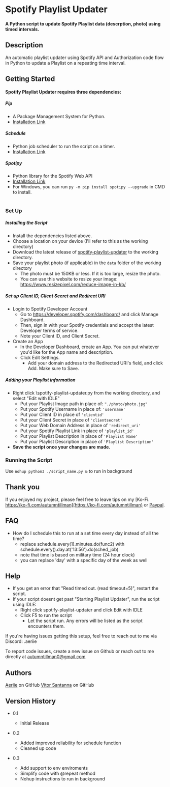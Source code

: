 # Spotify Playlist Updater


#### A Python script to update Spotify Playlist data (descrption, photo) using timed intervals.  

## Description

An automatic playlist updater using Spotify API and Authorization code flow in Python to update a Playlist on a repeating time interval. 

## Getting Started

#### Spotify Playlist Updater requires three dependencies: 

##### Pip

* A Package Management System for Python.
* [Installation Link](https://pip.pypa.io/en/stable/installation/)

##### Schedule
* Python job scheduler to run the script on a timer.
* [Installation Link](https://schedule.readthedocs.io/en/stable/installation.html)

##### Spotipy
* Python library for the Spotify Web API
* [Installation Link](https://spotipy.readthedocs.io/en/2.19.0/#installation)
* For Windows, you can run ``` py -m pip install spotipy --upgrade ``` in CMD to install. 

#

### Set Up

##### Installing the Script

* Install the dependencies listed above. 
* Choose a location on your device (I'll refer to this as the working directory)
* Download the latest release of [spotify-playlist-updater](https://github.com/aeriie/spotify-playlist-updater/) to the working directory. 
* Save your playlist photo (if applicable) in the ``data`` folder of the working directory
    * The photo must be 150KB or less. If it is too large, resize the photo. 
    * You can use this website to resize your image: https://www.resizepixel.com/reduce-image-in-kb/

##### Set up Client ID, Client Secret and Redirect URI
* Login to Spotify Developer Account
    * Go to https://developer.spotify.com/dashboard/ and click Manage Dashboard. 
    * Then, sign in with your Spotify credentials and accept the latest Developer terms of service.
    * Note your Client ID, and Client Secret. 
* Create an App
    * In the Developer Dashboard, create an App. You can put whatever you'd like for the App name and description. 
    * Click Edit Settings. 
        * Add your domain address to the Redirected URI's field, and click Add. Make sure to Save. 

##### Adding your Playlist information
* Right click \spotify-playlist-updater.py from the working directory, and select "Edit with IDLE"
   * Put your Playlist Image path in place of: ```` "./photo/photo.jpg" ````
   * Put your Spotify Username in place of: ```` 'username' ````
   * Put your Client ID in place of ```` 'clientid' ````
   * Put your Client Secret in place of ```` 'clientsecret' ````
   * Put your Web Domain Address in place of ```` 'redirect_uri' ````
   * Put your Spotify Playlist Link in place of ```` 'playlist_id' ````
   * Put your Playlist Description in place of ```` 'Playlist Name' ````
   * Put your Playlist Description in place of ```` 'Playlist Description' ````
* **Save the script once your changes are made.** 



### Running the Script
 Use `nohup python3 ./script_name.py &` to run in background

## Thank you

If you enjoyed my project, please feel free to leave tips on my [Ko-Fi. https://ko-fi.com/autumntillman](https://ko-fi.com/autumntillman)
or [Paypal](https://www.paypal.com/paypalme/autterpop?locale.x=en_US).

## FAQ
* How do I schedule this to run at a set time every day instead of all the time?
   * replace schedule.every(1).minutes.do(func2) with schedule.every().day.at('13:56').do(sched_job)
   * note that time is based on military time (24 hour clock)
   * you can replace 'day' with a specific day of the week as well

## Help

* If you get an error that "Read timed out. (read timeout=5)", restart the script. 
* If your script doesnt get past "Starting Playlist Updater", run the script using IDLE:
   * Right click spotify-playlist-updater and click Edit with IDLE
   * Click F5 to run the script
      * Let the script run. Any errors will be listed as the script encounters them.
    
If you're having issues getting this setup, feel free to reach out to me via Discord: .aeriie

To report code issues, create a new issue on Github or reach out to me directly at [autumntillman0@gmail.com](mailto:autumntillman0@gmail.com)

## Authors

[Aeriie](https://github.com/aeriie) on GitHub
[Vitor Santanna](https://github.com/vitorsantanna2) on GitHub

## Version History

* 0.1
    * Initial Release
 
* 0.2
   * Added improved reliability for schedule function
   * Cleaned up code
* 0.3
  * Add support to env enviroments
  * Simplify code with @repeat method
  * Nohup instructions to run in background
